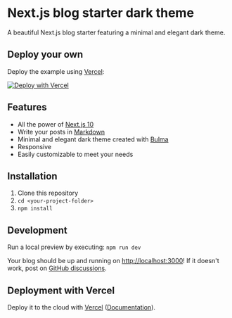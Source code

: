 # Next.js blog starter dark theme

A beautiful Next.js blog starter featuring a minimal and elegant dark theme.

## Deploy your own

Deploy the example using [Vercel](https://vercel.com):

[![Deploy with Vercel](https://vercel.com/button)](https://vercel.com/import/git?c=1&s=git@github.com:riccardobevilacqua/nextjs-blog-starter-dark-theme.git)

## Features

- All the power of [Next.js 10](https://nextjs.org/blog/next-10)
- Write your posts in [Markdown](https://en.wikipedia.org/wiki/Markdown)
- Minimal and elegant dark theme created with [Bulma](https://bulma.io/)
- Responsive
- Easily customizable to meet your needs

## Installation

1. Clone this repository
1. `cd <your-project-folder>`
1. `npm install`

## Development

Run a local preview by executing: `npm run dev`

Your blog should be up and running on [http://localhost:3000](http://localhost:3000)! If it doesn't work, post on [GitHub discussions](https://github.com/vercel/next.js/discussions).

## Deployment with Vercel

Deploy it to the cloud with [Vercel](https://vercel.com) ([Documentation](https://nextjs.org/docs/deployment)).
